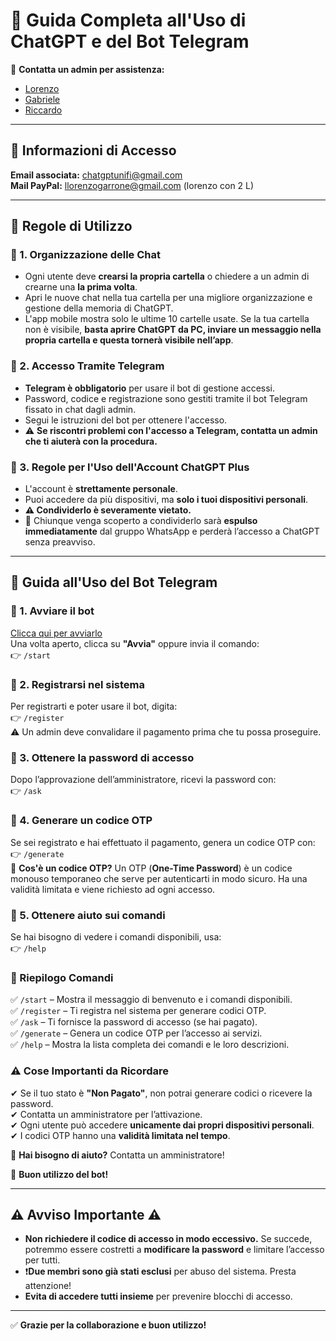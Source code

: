 # 📌 Guida Completa all'Uso di ChatGPT e del Bot Telegram

📩 **Contatta un admin per assistenza:**
- [Lorenzo](https://wa.me/393662836990)  
- [Gabriele](https://wa.me/393479950493)  
- [Riccardo](https://wa.me/393932098005)  

---

## 📩 Informazioni di Accesso
**Email associata:** chatgptunifi@gmail.com  
**Mail PayPal:** llorenzogarrone@gmail.com (lorenzo con 2 L)  

---
## 📜 Regole di Utilizzo

### 🔹 1. Organizzazione delle Chat
- Ogni utente deve **crearsi la propria cartella** o chiedere a un admin di crearne una **la prima volta**.
- Apri le nuove chat nella tua cartella per una migliore organizzazione e gestione della memoria di ChatGPT.
- L'app mobile mostra solo le ultime 10 cartelle usate. Se la tua cartella non è visibile, **basta aprire ChatGPT da PC, inviare un messaggio nella propria cartella e questa tornerà visibile nell’app**.

### 🔹 2. Accesso Tramite Telegram
- **Telegram è obbligatorio** per usare il bot di gestione accessi.
- Password, codice e registrazione sono gestiti tramite il bot Telegram fissato in chat dagli admin.
- Segui le istruzioni del bot per ottenere l'accesso.
- ⚠ **Se riscontri problemi con l'accesso a Telegram, contatta un admin che ti aiuterà con la procedura.**

### 🔹 3. Regole per l'Uso dell'Account ChatGPT Plus
- L'account è **strettamente personale**.
- Puoi accedere da più dispositivi, ma **solo i tuoi dispositivi personali**.
- **⚠ Condividerlo è severamente vietato.**
- 🚨 Chiunque venga scoperto a condividerlo sarà **espulso immediatamente** dal gruppo WhatsApp e perderà l’accesso a ChatGPT senza preavviso.

---

## 🤖 Guida all'Uso del Bot Telegram

### 📌 1. Avviare il bot
[Clicca qui per avviarlo](https://t.me/Gestore_Chat_GPT_bot)  
Una volta aperto, clicca su **"Avvia"** oppure invia il comando:  
👉 `/start`

### 📌 2. Registrarsi nel sistema
Per registrarti e poter usare il bot, digita:  
👉 `/register`  
⚠ Un admin deve convalidare il pagamento prima che tu possa proseguire.

### 📌 3. Ottenere la password di accesso
Dopo l’approvazione dell’amministratore, ricevi la password con:  
👉 `/ask`

### 📌 4. Generare un codice OTP
Se sei registrato e hai effettuato il pagamento, genera un codice OTP con:  
👉 `/generate`  
🔹 **Cos'è un codice OTP?** Un OTP (**One-Time Password**) è un codice monouso temporaneo che serve per autenticarti in modo sicuro. Ha una validità limitata e viene richiesto ad ogni accesso.

### 📌 5. Ottenere aiuto sui comandi
Se hai bisogno di vedere i comandi disponibili, usa:  
👉 `/help`

### 📌 Riepilogo Comandi
✅ `/start` – Mostra il messaggio di benvenuto e i comandi disponibili.  
✅ `/register` – Ti registra nel sistema per generare codici OTP.  
✅ `/ask` – Ti fornisce la password di accesso (se hai pagato).  
✅ `/generate` – Genera un codice OTP per l’accesso ai servizi.  
✅ `/help` – Mostra la lista completa dei comandi e le loro descrizioni.  

### ⚠ Cose Importanti da Ricordare
✔ Se il tuo stato è **"Non Pagato"**, non potrai generare codici o ricevere la password.  
✔ Contatta un amministratore per l’attivazione.  
✔ Ogni utente può accedere **unicamente dai propri dispositivi personali**.  
✔ I codici OTP hanno una **validità limitata nel tempo**.  

📩 **Hai bisogno di aiuto?** Contatta un amministratore!

🚀 **Buon utilizzo del bot!**

---

## ⚠️ Avviso Importante ⚠️

- **Non richiedere il codice di accesso in modo eccessivo.** Se succede, potremmo essere costretti a **modificare la password** e limitare l’accesso per tutti.
- ❗️**Due membri sono già stati esclusi** per abuso del sistema. Presta attenzione!
- **Evita di accedere tutti insieme** per prevenire blocchi di accesso.

---

✅ **Grazie per la collaborazione e buon utilizzo!**
